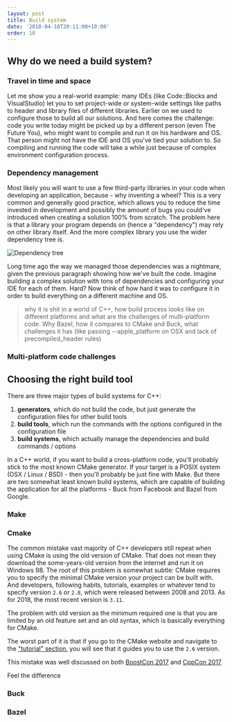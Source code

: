 ```yaml
---
layout: post
title: Build system
date: '2018-04-18T20:11:00+10:00'
order: 10
---
```


## Why do we need a build system?

### Travel in time and space

Let me show you a real-world example: many IDEs (like Code::Blocks and VisualStudio) let you to set project-wide or system-wide settings like paths to header and library files of different libraries. Earlier on we used to configure those to build all our solutions. And here comes the challenge: code you write today might be picked up by a different person (even The Future You), who might want to compile and run it on his hardware and OS. That person might not have the IDE and OS you've tied your solution to. So compiling and running the code will take a while just because of complex environment configuration process.

### Dependency management

Most likely you will want to use a few third-party libraries in your code when developing an application, because - why inventing a wheel? This is a very common and generally good practice, which allows you to reduce the time invested in development and possibly the amount of bugs you could've introduced when creating a solution 100% from scratch. The problem here is that a library your program depends on (hence a "dependency") may rely on other library itself. And the more complex library you use the wider dependency tree is.

<img src="{{ site.baseurl }}/images/dependency_tree.jpg" alt="Dependency tree">

Long time ago the way we managed those dependencies was a nightmare, given the previous paragraph showing how we've built the code. Imagine building a complex solution with tons of dependencies and configuring your IDE for each of them. Hard? Now think of how hard it was to configure it in order to build everything on a different machine and OS.

> why it is shit in a world of C++, how build process looks like on different platforms and what are the challenges of multi-platform code. Why Bazel, how it compares to CMake and Buck, what challenges it has (like passing --apple_platform on OSX and lack of precompiled_header rules)

### Multi-platform code challenges

## Choosing the right build tool

There are three major types of build systems for C++:

1. **generators**, which do not build the code, but just generate the configuration files for other build tools
2. **build tools**, which run the commands with the options configured in the configuration file
3. **build systems**, which actually manage the dependencies and build commands / options

In a C++ world, if you want to build a cross-platform code, you'll probably stick to the most known CMake generator. If your target is a POSIX system (OSX / Linux / BSD) - then you'll probably be just fine with Make. But there are two somewhat least known build systems, which are capable of building the application for all the platforms - Buck from Facebook and Bazel from Google.

### Make

### Cmake

The common mistake vast majority of C++ developers still repeat when using CMake is using the old version of CMake. That does not mean they download the some-years-old version from the internet and run it on Windows 98. The root of this problem is somewhat subtle: CMake requires you to specify the minimal CMake version your project can be built with. And developers, following habits, tutorials, examples or whatever tend to specify version `2.6` or `2.8`, which were released between 2008 and 2013. As for 2018, the most recent version is `3.11`.

The problem with old version as the minimum required one is that you are limited by an old feature set and an old syntax, which is basically everything for CMake.

The worst part of it is that if you go to the CMake website and navigate to the ["tutorial" section](https://cmake.org/cmake-tutorial/), you will see that it guides you to use the `2.6` version.

This mistake was well discussed on both [BoostCon 2017](https://www.youtube.com/watch?v=bsXLMQ6WgIk) and [CppCon 2017](https://youtu.be/eC9-iRN2b04?t=299)

Feel the difference

### Buck

### Bazel
